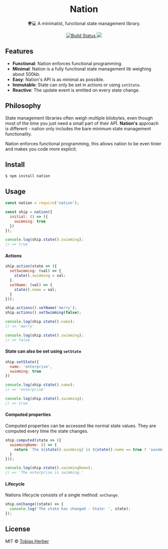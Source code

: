 <h1 align="center">Nation</h1>

<p align="center">🌍💻 A minimalist, functional state management library.</p>

<p align="center">
  <a href="https://travis-ci.org/herber/nation">
    <img src="https://travis-ci.org/herber/nation.svg?branch=master" alt="Build Status">
  </a>

  <a href="https://codecov.io/gh/herber/nation">
    <img src="https://codecov.io/gh/herber/nation/branch/master/graph/badge.svg" />
  </a>
</p>

## Features

 - __Functional__: Nation enforces functional programming.
 - __Minimal__: Nation is a fully functional state management lib weighing about 500kb.
 - __Easy__: Nation's API is as minimal as possible.
 - __Immutable__: State can only be set in actions or using `setState`.
 - __Reactive__: The update event is emitted on every state change.

## Philosophy

State management libraries often weigh multiple kilobytes, even though most of the time you just need a small part of their API. __Nation's__ approach is different - nation only includes the bare minimum state management functionality.

Nation enforces functional programming, this allows nation to be even tinier and makes you code more explicit.

## Install

```
$ npm install nation
```

## Usage

```js
const nation = require('nation');

const ship = nation({
  initial: () => ({
    swimming: true
  })
});

console.log(ship.state().swimming);
// => true
```

#### Actions

```js
ship.action(state => ({
  setSwimming: (val) => {
    state().swimming = val;
  },
  setName: (val) => {
    state().name = val;
  }
}));

ship.actions().setName('merry');
ship.actions().setSwimming(false);

console.log(ship.state().name);
// => 'merry'

console.log(ship.state().swimming);
// => false
```

#### State can also be set using `setState`

```js
ship.setState({
  name: 'enterprise',
  swimming: true
})

console.log(ship.state().name);
// => 'enterprise'

console.log(ship.state().swimming);
// => true
```

#### Computed properties

Computed properties can be accessed like normal state values. They are computed every time the state changes.

```js
ship.computed(state => ({
  swimmingName: () => {
    return `The ${state().swimming} is ${state().name == true ? 'swimming' : 'not swimming'}.`;
  }
}));

console.log(ship.state().swimmingName);
// => 'The enterprise is swimming.'
```

#### Lifecycle

Nations lifecycle consists of a single method: `onChange`.

```js
ship.onChange((state) => {
  console.log('The state has changed - State: ', state);
});
```

## License

MIT © [Tobias Herber](http://tobihrbr.com)
